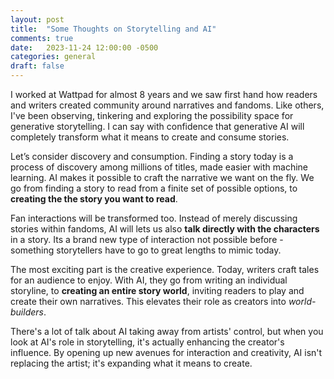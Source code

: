 ```yaml
---
layout: post
title:  "Some Thoughts on Storytelling and AI"
comments: true
date:   2023-11-24 12:00:00 -0500
categories: general
draft: false
---
```


I worked at Wattpad for almost 8 years and we saw first hand how readers and writers created community around narratives and fandoms. Like others, I've been observing, tinkering and exploring the possibility space for generative storytelling. I can say with confidence that generative AI will completely transform what it means to create and consume stories. 

Let’s consider discovery and consumption. Finding a story today is a process of discovery among millions of titles, made easier with machine learning. AI makes it possible to craft the narrative we want on the fly. We go from finding a story to read from a finite set of possible options, to **creating the the story you want to read**.

Fan interactions will be transformed too. Instead of merely discussing stories within fandoms, AI will lets us also **talk directly with the characters** in a story. Its a brand new type of interaction not possible before - something storytellers have to go to great lengths to mimic today.

The most exciting part is the creative experience. Today, writers craft tales for an audience to enjoy. With AI, they go from writing an individual storyline, to **creating an entire story world**, inviting readers to play and create their own narratives. This elevates their role as creators into _world-builders_. 

There's a lot of talk about AI taking away from artists' control, but when you look at AI's role in storytelling, it's actually enhancing the creator's influence. By opening up new avenues for interaction and creativity, AI isn't replacing the artist; it's expanding what it means to create.